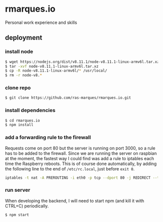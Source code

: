# rmarques.io
Personal work experience and skills

## deployment

### install node

```bash
$ wget https://nodejs.org/dist/v8.11.1/node-v8.11.1-linux-armv6l.tar.xz
$ tar -xvf node-v8.11.1-linux-armv6l.tar.xz
$ cp -R node-v8.11.1-linux-armv6l/* /usr/local/
$ rm -r node-v8.*
```

### clone repo

```bash
$ git clone https://github.com/ras-marques/rmarques.io.git
```

### install dependencies

```bash
$ cd rmarques.io
$ npm install
```

### add a forwarding rule to the firewall

Requests come on port 80 but the server is running on port 3000, so a rule has to be added to the firewall.
Since we are running the server on raspbian at the moment, the fastest way I could find was add a rule to iptables each
time the Raspberry reboots. This is of course done automatically, by adding the following line to the end of
`/etc/rc.local`, just before `exit 0`.

```bash
iptables -t nat -A PREROUTING -i eth0 -p tcp --dport 80 -j REDIRECT --to-port 3000
```

### run server

When developing the backend, I will need to start npm (and kill it with CTRL+C) periodically.

```bash
$ npm start
```